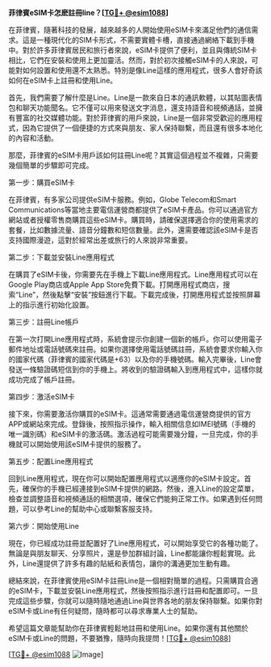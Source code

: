 **菲律賓eSIM卡怎麽註冊line？[[TG💪+ @esim1088](https://t.me/s/esim1088)]**

在菲律賓，隨著科技的發展，越來越多的人開始使用eSIM卡來滿足他們的通信需求。這是一種現代化的SIM卡形式，不需要實體卡槽，直接通過網絡下載到手機中。對於許多菲律賓居民和旅行者來說，eSIM卡提供了便利，並且與傳統SIM卡相比，它們在安裝和使用上更加靈活。然而，對於初次接觸eSIM卡的人來說，可能對如何設置和使用還不太熟悉。特別是像Line這樣的應用程式，很多人會好奇該如何在eSIM卡上註冊和使用Line。

首先，我們需要了解什麼是Line。Line是一款來自日本的通訊軟體，以其貼圖表情包和聊天功能聞名。它不僅可以用來發送文字消息，還支持語音和視頻通話，並擁有豐富的社交媒體功能。對於菲律賓的用戶來說，Line是一個非常受歡迎的應用程式，因為它提供了一個便捷的方式來與朋友、家人保持聯繫，而且還有很多本地化的內容和活動。

那麼，菲律賓的eSIM卡用戶該如何註冊Line呢？其實這個過程並不複雜，只需要幾個簡單的步驟即可完成。

第一步：購買eSIM卡

在菲律賓，有多家公司提供eSIM卡服務。例如，Globe Telecom和Smart Communications等當地主要電信運營商都提供了eSIM卡產品。你可以通過官方網站或者授權零售商購買這些eSIM卡。購買時，請確保選擇適合你的使用需求的套餐，比如數據流量、語音分鐘數和短信數量。此外，還需要確認該eSIM卡是否支持國際漫遊，這對於經常出差或旅行的人來說非常重要。

第二步：下載並安裝Line應用程式

在購買了eSIM卡後，你需要先在手機上下載Line應用程式。Line應用程式可以在Google Play商店或Apple App Store免費下載。打開應用程式商店，搜索“Line”，然後點擊“安裝”按鈕進行下載。下載完成後，打開應用程式並按照屏幕上的指示進行初始化設置。

第三步：註冊Line帳戶

在第一次打開Line應用程式時，系統會提示你創建一個新的帳戶。你可以使用電子郵件地址或電話號碼來註冊。如果你選擇使用電話號碼註冊，系統會要求你輸入你的國家代碼（菲律賓的國家代碼是+63）以及你的手機號碼。輸入完畢後，Line會發送一條驗證碼短信到你的手機上。將收到的驗證碼輸入到應用程式中，這樣你就成功完成了帳戶註冊。

第四步：激活eSIM卡

接下來，你需要激活你購買的eSIM卡。這通常需要通過電信運營商提供的官方APP或網站來完成。登錄後，按照指示操作，輸入相關信息如IMEI號碼（手機的唯一識別碼）和eSIM卡的激活碼。激活過程可能需要幾分鐘，一旦完成，你的手機就可以開始使用該eSIM卡提供的服務了。

第五步：配置Line應用程式

回到Line應用程式，現在你可以開始配置應用程式以適應你的eSIM卡設定。首先，確保你的手機已經連接到eSIM卡提供的網路。然後，進入Line的設定菜單，檢查並調整語音和視頻通話的相關選項，確保它們能夠正常工作。如果遇到任何問題，可以參考Line的幫助中心或聯繫客服支持。

第六步：開始使用Line

現在，你已經成功註冊並配置好了Line應用程式，可以開始享受它的各種功能了。無論是與朋友聊天、分享照片，還是參加群組討論，Line都能讓你輕鬆實現。此外，Line還提供了許多有趣的貼紙和表情包，讓你的溝通更加生動有趣。

總結來說，在菲律賓使用eSIM卡註冊Line是一個相對簡單的過程。只需購買合適的eSIM卡，下載並安裝Line應用程式，然後按照指示進行註冊和配置即可。一旦完成這些步驟，你就可以隨時隨地通過Line與世界各地的朋友保持聯繫。如果你對eSIM卡或Line有任何疑問，隨時都可以尋求專業人士的幫助。

希望這篇文章能幫助你在菲律賓輕鬆地註冊和使用Line。如果你還有其他關於eSIM卡或Line的問題，不要猶豫，隨時向我提問！[[TG💪+ @esim1088](https://t.me/s/esim1088)]

[[TG💪+ @esim1088](https://t.me/s/esim1088) ![Image](https://i.postimg.cc/4NQfJmqS/Snipaste-2025-05-13-00-14-12.png)]